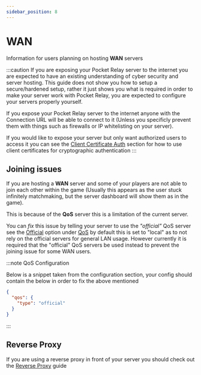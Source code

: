```yaml
---
sidebar_position: 8
---
```


# WAN

Information for users planning on hosting **WAN** servers

:::caution 
If you are exposing your Pocket Relay server to the internet you are expected to have an existing understanding of cyber security and server hosting. This guide does not show you how to setup a secure/hardened setup, rather it just shows you what is required in order to make your server
work with Pocket Relay, you are expected to configure your servers properly yourself.

If you expose your Pocket Relay server to the internet anyone with the Connection URL will be able to connect to it (Unless you specificly prevent them with things such as firewalls or IP whitelisting on your server). 

If you would like to expose your server but only want authorized users to access it you can see the [Client Certificate Auth](#client-certificate-auth) section for how to use client certificates for cryptographic authentication
:::

## Joining issues

If you are hosting a **WAN** server and some of your players are not able to join each other within the game (Usually this appears as the user stuck infinitely matchmaking, but the server dashboard will show them as in the game).

This is because of the **QoS** server this is a limitation of the current server. 

You can *fix* this issue by telling your server to use the *"official"* QoS server see the [Official](configuration.md#official) option under [QoS](configuration.md#qos) by default this is set to "local" as to not rely on the official servers for general LAN usage. However currently it is required that the "official" QoS servers be used instead to prevent the joining issue for some WAN users.

:::note QoS Configuration

Below is a snippet taken from the configuration section, your config should contain the below in order to fix the above mentioned


```json
{
  "qos": {
    "type": "official"
  }
}
```

:::


## Reverse Proxy

If you are using a reverse proxy in front of your server you should check out the [Reverse Proxy](reverse-proxy.md) guide